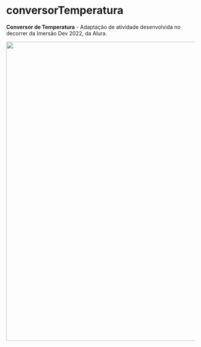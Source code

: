 # conversorTemperatura

<strong>Conversor de Temperatura</strong> - Adaptação de atividade desenvolvida no decorrer da Imersão Dev 2022, da Alura.

<img src="https://i.postimg.cc/fbY0CVdt/temperatura.png" width="800" height="auto">
